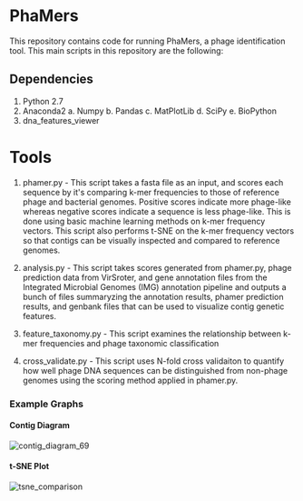 # PhaMers

This repository contains code for running PhaMers, a phage identification tool. This main scripts in this repository are the following:


## Dependencies

1. Python 2.7
2. Anaconda2
	a. Numpy
	b. Pandas
	c. MatPlotLib
	d. SciPy
	e. BioPython
3. dna_features_viewer

# Tools


1) phamer.py - This script takes a fasta file as an input, and scores each sequence by it's comparing k-mer frequencies to those of reference phage and bacterial genomes. Positive scores indicate more phage-like whereas negative scores indicate a sequence is less phage-like. This is done using basic machine learning methods on k-mer frequency vectors. This script also performs t-SNE on the k-mer frequency vectors so that contigs can be visually inspected and compared to reference genomes.

2) analysis.py - This script takes scores generated from phamer.py, phage prediction data from VirSroter, and gene annotation files from the Integrated Microbial Genomes (IMG) annotation pipeline and outputs a bunch of files summaryzing the annotation results, phamer prediction results, and genbank files that can be used to visualize contig genetic features.

3) feature_taxonomy.py - This script examines the relationship between k-mer frequencies and phage taxonomic classification

4) cross_validate.py - This script uses N-fold cross validaiton to quantify how well phage DNA sequences can be distinguished from non-phage genomes using the scoring method applied in phamer.py.



### Example Graphs


#### Contig Diagram

![contig_diagram_69](https://cloud.githubusercontent.com/assets/15920014/21732965/014ae34e-d411-11e6-9daf-685a9fa81ce5.png)


#### t-SNE Plot

![tsne_comparison](https://cloud.githubusercontent.com/assets/15920014/21732968/04422922-d411-11e6-8a92-b7636b412361.png)



